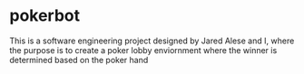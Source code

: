 # pokerbot
This is a software engineering project designed by Jared Alese and I, where the purpose is to create a poker lobby enviornment where the winner is determined based on the poker hand
